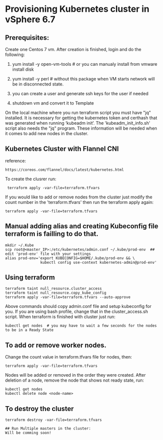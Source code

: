 # Provisioning Kubernetes cluster in vSphere 6.7

## Prerequisites:

Create one Centos 7 vm. After creation is finished, login and do the following:

 1. yum install -y open-vm-tools # or you can manualy install from vmware install disk

 2. yum install -y perl # without this package when VM starts network will be in disconnected state.

 3. you can create a user and generate ssh keys for the user if needed

 4. shutdown vm and convert it to Template

On the local machine where you run terraform script you must have "jq" installed. It is necessary for getting the kubernetes token and certhash that was generated when running ‘kubeadm init’. The 'kubeadm_init_info.sh' script also needs the "jq" program. These information will be needed when it comes to add new nodes in the cluster.

## Kubernetes Cluster with Flannel CNI
reference:
```
https://coreos.com/flannel/docs/latest/kubernetes.html
```
To create the clusrer run:
```
 terraform apply -var-file=terraform.tfvars
 ```
 If you would like to add or remove nodes from the cluster just modify the count number in the 'terraform.tfvars' then run the terraform apply again:
 ```
 terraform apply -var-file=terraform.tfvars
```
## Manual adding alias and creating Kubeconfig file terraform is failling to do that.
```
mkdir ~/.Kube
scp root@<master_IP>:/etc/kubernetes/admin.conf ~/.kube/prod-env  ## edit 'prod-env' file with your settings
alias prod-env='export KUBECONFIG=$HOME/.kube/prod-env && \
                kubectl config use-context kubernetes-admin@prod-env'
```
## Using terraform 
```
terraform taint null_resource.cluster_access
terraform taint null_resource.copy_kube_config
terraform apply -var-file=terraform.tfvars --auto-approve
```
Above commands should copy admin.conf file and setup kubeconfig for you. If you are using bash profile, change that in the cluster_access.sh script. 
When terraform is finished with cluster just run:
```
kubectl get nodes  # you may have to wait a few seconds for the nodes to be in a Ready State
```
## To add or remove worker nodes. 
Change the count value in terraform.tfvars file for nodes, then:
```
terraform apply -var-file=terraform.tfvars 
````
Nodes will be added or removed in the order they were created.
After deletion of a node, remove the node that shows not ready state, run:
```
kubectl get nodes
kubectl delete node <node-name>
```
## To destroy the cluster
```
terraform destroy -var-file=terraform.tfvars 

## Run Multiple masters in the cluster:
Will be comming soon! 
